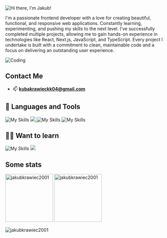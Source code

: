 <img alt="Hi there, I'm Jakub!" align="center" src="https://readme-typing-svg.demolab.com?font=Fira+Code&size=19&pause=1000&color=39D353&center=false&vCenter=true&width=435&lines=Hi+there,+I'm+Jakub+!">


I'm a passionate frontend developer with a love for creating beautiful, functional, and responsive web applications. Constantly learning, experimenting, and pushing my skills to the next level. I've successfully completed multiple projects, allowing me to gain hands-on experience in technologies like React, Next.js, JavaScript, and TypeScript. Every project I undertake is built with a commitment to clean, maintainable code and a focus on delivering an outstanding user experience.

<img alt="Coding"  src="https://i.pinimg.com/originals/b4/e3/71/b4e371619042d1e80918d09904e90f7d.gif" />


## Contact Me

- 📫 **kubakrawieckk04@gmail.com**
  

## 🧰 Languages and Tools

![My Skills](https://skillicons.dev/icons?i=typescript,javascript,react,nextjs,tailwind,html,css,sass,git,github,firebase,appwrite,mongodb,supabase)
<a align="right" href="https://go-skill-icons.vercel.app/">
    <img src="https://go-skill-icons.vercel.app/api/icons?i=reactquery" />
  </a>
  ![My Skills](https://skillicons.dev/icons?i=bootstrap,vite,figma,wordpress,netlify,vercel)
  ![My Skills](https://go-skill-icons.vercel.app/api/icons?i=zustand)
 
## 👨‍💻 Want to learn

![My Skills](https://skillicons.dev/icons?i=angular,kotlin,threejs)
<a href="https://go-skill-icons.vercel.app/">
    <img src="https://go-skill-icons.vercel.app/api/icons?i=reactnative" />
  </a>




## Some stats

<span>
<img  height="150px" src="https://github-readme-stats.vercel.app/api/top-langs?username=jakubkrawiec2001&show_icons=true&locale=en&layout=compact&theme=transparent" alt="jakubkrawiec2001" /> 
</span>
<span>
<img height="150px" src="https://github-readme-stats.vercel.app/api?username=jakubkrawiec2001&show_icons=true&locale=en&theme=transparent" alt="jakubkrawiec2001" />
</span>

<p align="left"> <img src="https://komarev.com/ghpvc/?username=jakubkrawiec2001&label=Profile%20views&color=0e75b6&style=flat" alt="jakubkrawiec2001" /> </p>
